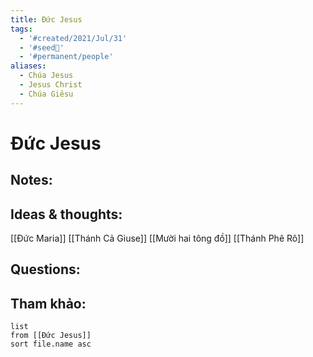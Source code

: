 ```yaml
---
title: Đức Jesus
tags:
  - '#created/2021/Jul/31'
  - '#seed🥜'
  - '#permanent/people'
aliases:
  - Chúa Jesus
  - Jesus Christ
  - Chúa Giêsu
---
```

# Đức Jesus

## Notes:


## Ideas & thoughts:
[[Đức Maria]]
[[Thánh Cả Giuse]]
[[Mười hai tông đồ]]
[[Thánh Phê Rô]]

## Questions:


## Tham khảo:
```dataview
list
from [[Đức Jesus]]
sort file.name asc
```

